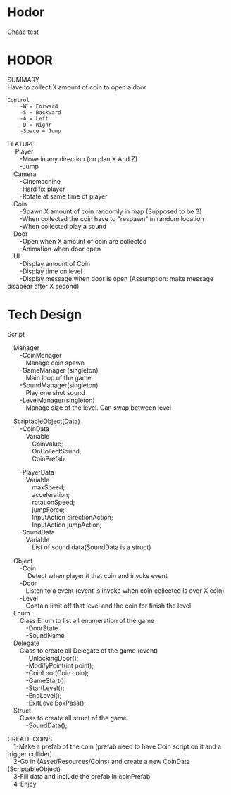 # Hodor
Chaac test


# HODOR

SUMMARY  
    Have to collect X amount of coin to open a door

	Control  
		-W = Forward  
		-S = Backward  
		-A = Left  
		-D = Righr  
		-Space = Jump  
  
  
FEATURE  
	&emsp; Player  
&emsp;&emsp;-Move in any direction (on plan X And Z)  
&emsp;&emsp;-Jump  
&emsp;Camera  
&emsp;&emsp;-Cinemachine  
&emsp;&emsp;-Hard fix player  
&emsp;&emsp;-Rotate at same time of player  
&emsp;Coin  
&emsp;&emsp;-Spawn X amount of coin randomly in map (Supposed to be 3)  
&emsp;&emsp;-When collected the coin have to "respawn" in random location  
&emsp;&emsp;-When collected play a sound  
&emsp;Door  
&emsp;&emsp;-Open when X amount of coin are collected  
&emsp;&emsp;-Animation when door open  
&emsp;UI  
&emsp;&emsp;-Display amount of Coin  
&emsp;&emsp;-Display time on level  
&emsp;&emsp;-Display message when door is open (Assumption: make message disapear after X second)  

  
# Tech Design  
Script  

&emsp;Manager  
&emsp;&emsp;-CoinManager  
&emsp;&emsp;&emsp;Manage coin spawn    
&emsp;&emsp;-GameManager (singleton)  
&emsp;&emsp;&emsp;Main loop of the game  
&emsp;&emsp;-SoundManager(singleton)  
&emsp;&emsp;&emsp;Play one shot sound  
&emsp;&emsp;-LevelManager(singleton)  
&emsp;&emsp;&emsp;Manage size of the level. Can swap between level  

&emsp;ScriptableObject(Data)  
&emsp;&emsp;-CoinData  
&emsp;&emsp;&emsp;Variable  
&emsp;&emsp;&emsp;&emsp;CoinValue;  
&emsp;&emsp;&emsp;&emsp;OnCollectSound;  
&emsp;&emsp;&emsp;&emsp;CoinPrefab  

&emsp;&emsp;-PlayerData  
&emsp;&emsp;&emsp;Variable  
&emsp;&emsp;&emsp;&emsp;maxSpeed;  
&emsp;&emsp;&emsp;&emsp;acceleration;  
&emsp;&emsp;&emsp;&emsp;rotationSpeed;  
&emsp;&emsp;&emsp;&emsp;jumpForce;  
&emsp;&emsp;&emsp;&emsp;InputAction directionAction;  
&emsp;&emsp;&emsp;&emsp;InputAction jumpAction;  
&emsp;&emsp;-SoundData  
&emsp;&emsp;&emsp;Variable  
&emsp;&emsp;&emsp;&emsp;List of sound data(SoundData is a struct)  

&emsp;Object  
&emsp;&emsp;-Coin  
&emsp;&emsp;&emsp; Detect when player it that coin and invoke event  
&emsp;&emsp;-Door  
&emsp;&emsp;&emsp;Listen to a event (event is invoke when coin collected is over X coin)  
&emsp;&emsp;-Level  
&emsp;&emsp;&emsp;Contain limit off that level and the coin for finish the level  
&emsp;Enum  
&emsp;&emsp;Class Enum to list all enumeration of the game  
&emsp;&emsp;&emsp;-DoorState  
&emsp;&emsp;&emsp;-SoundName  
&emsp;Delegate  
&emsp;&emsp;Class to create all Delegate of the game (event)  
&emsp;&emsp;&emsp;-UnlockingDoor();  
&emsp;&emsp;&emsp;-ModifyPoint(int point);  
&emsp;&emsp;&emsp;-CoinLoot(Coin coin);  
&emsp;&emsp;&emsp;-GameStart();  
&emsp;&emsp;&emsp;-StartLevel();  
&emsp;&emsp;&emsp;-EndLevel();  
&emsp;&emsp;&emsp;-ExitLevelBoxPass();  
&emsp;Struct  
&emsp;&emsp;Class to create all struct of the game  
&emsp;&emsp;&emsp;-SoundData();
  
  
CREATE COINS  
&emsp;1-Make a prefab of the coin (prefab need to have Coin script on it and a trigger collider)  
&emsp;2-Go in (Asset/Resources/Coins) and create a new CoinData (ScriptableObject)  
&emsp;3-Fill data and include the prefab in coinPrefab  
&emsp;4-Enjoy  

